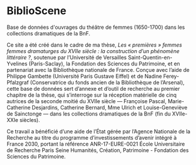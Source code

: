 # BiblioScene
Base de données d'ouvrages du théâtre de femmes (1650-1700) dans les collections dramatiques de la BnF. 

Ce site a été créé dans le cadre de ma thèse, *Les « premières » femmes femmes dramaturges du XVIIe siècle : la construction d’un phénomène littéraire ?*, soutenue par l’Université de Versailles Saint-Quentin-en-Yvelines (Paris-Saclay), la Fondation des Sciences du Patrimoine, et en partenariat avec la Bibliothèque nationale de France. Conçue avec l’aide de Philippe Gambette (Université Paris Gustave Eiffel) et de Nadine Ferey-Pfalzgraf (Conservatrice du fonds ancien de la Bibliothèque de l’Arsenal), cette base de données sert d’annexe et d’outil de recherche au premier chapitre de la thèse, qui s’interroge sur la réception matérielle de cinq autrices de la seconde moitié du XVIIe siècle — Françoise Pascal, Marie-Catherine Desjardins, Catherine Bernard, Mme Ulrich et Louise-Geneviève de Sainctonge — dans les collections dramatiques de la BnF (fin du XVIIe-XXIe siècles). 

Ce travail a bénéficié d’une aide de l’État gérée par l’Agence Nationale de la Recherche au titre du programme d’investissements d’avenir intégré à France 2030, portant la référence ANR-17-EURE-0021 École Universitaire de Recherche Paris Seine Humanités, Création, Patrimoine - Fondation des Sciences du Patrimoine.
